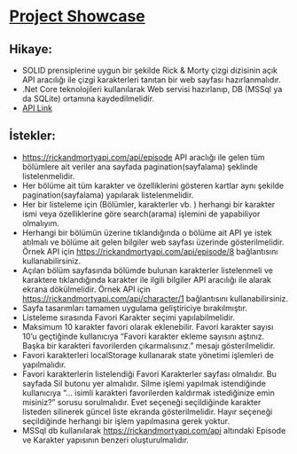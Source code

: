 # [Project Showcase](https://www.youtube.com/watch?v=xXqnGWuNDjA)

## Hikaye:
  - SOLID prensiplerine uygun bir şekilde Rick & Morty çizgi dizisinin açık API aracılığı ile çizgi karakterleri tanıtan bir web sayfası hazırlanmalıdır.
  - .Net Core teknolojileri kullanılarak Web servisi hazırlanıp, DB (MSSql ya da SQLite) ortamına kaydedilmelidir.
  - [API Link](https://rickandmortyapi.com/)

## İstekler:
  - https://rickandmortyapi.com/api/episode API araclığı ile gelen tüm bölümlere ait veriler
ana sayfada pagination(sayfalama) şeklinde listelenmelidir.
  - Her bölüme ait tüm karakter ve özelliklerini gösteren kartlar aynı şekilde
pagination(sayfalama) yapılarak listelenmelidir.
  - Her bir listeleme için (Bölümler, karakterler vb. ) herhangi bir karakter ismi veya
özelliklerine göre search(arama) işlemini de yapabiliyor olmalıyım.
  - Herhangi bir bölümün üzerine tıklandığında o bölüme ait API ye istek atılmalı ve bölüme
ait gelen bilgiler web sayfası üzerinde gösterilmelidir. Örnek API için
https://rickandmortyapi.com/api/episode/8 bağlantısını kullanabilirsiniz.
  - Açılan bölüm sayfasında bölümde bulunan karakterler listelenmeli ve karaktere
tıklandığında karakter ile ilgili bilgiler API aracılığı ile alarak ekrana dökülmelidir. Örnek
API için https://rickandmortyapi.com/api/character/1 bağlantısını kullanabilirsiniz.
  - Sayfa tasarımları tamamen uygulama geliştiriciye bırakılmıştır.
  - Listeleme sırasında Favori Karakter seçimi yapılabilmelidir.
  - Maksimum 10 karakter favori olarak eklenebilir. Favori karakter sayısı 10’u geçtiğinde
kullanıcıya “Favori karakter ekleme sayısını aştınız. Başka bir karakteri favorilerden
çıkarmalısınız.” mesajı gösterilmelidir.
  - Favori karakterleri localStorage kullanarak state yönetimi işlemleri de
yapılmalıdır.
  - Favori karakterlerin listelendiği Favori Karakterler sayfası olmalıdır. Bu sayfada Sil
butonu yer almalıdır. Silme işlemi yapılmak istendiğinde kullanıcıya “... isimli karakteri
favorilerden kaldırmak istediğinize emin misiniz?” sorusu sorulmalıdır. Evet seçeneği
seçildiğinde karakter listeden silinerek güncel liste ekranda gösterilmelidir. Hayır
seçeneği seçildiğinde herhangi bir işlem yapılmasına gerek yoktur.
  - MSSql db kullanılarak https://rickandmortyapi.com/api altındaki Episode ve
Karakter yapısının benzeri oluşturulmalıdır.
